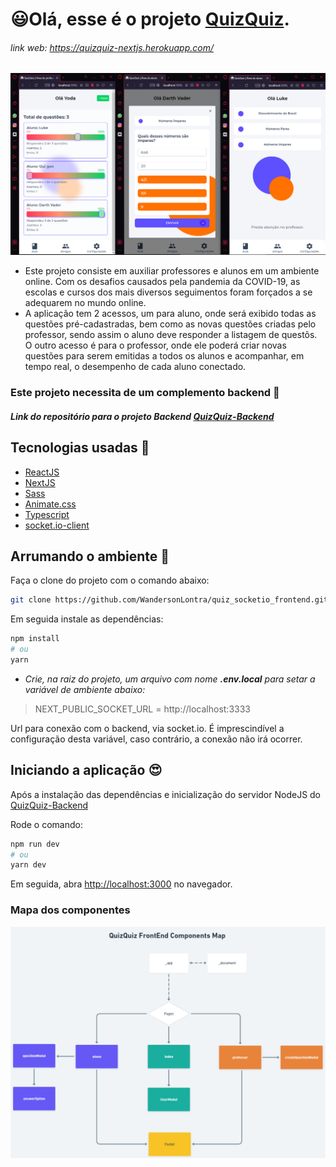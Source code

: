 # 😃Olá, esse é o projeto [QuizQuiz](https://quizquiz-nextjs.herokuapp.com/).

###### link web: https://quizquiz-nextjs.herokuapp.com/

<p align="center">
    <img src="/assets/sample_image.png"/>
</p>

- Este projeto consiste em auxiliar professores e alunos em um ambiente online. Com os desafios causados pela pandemia da COVID-19, as escolas e cursos dos mais diversos seguimentos foram forçados a se adequarem no mundo online.
- A aplicação tem 2 acessos, um para aluno, onde será exibido todas as questões pré-cadastradas, bem como as novas questões criadas pelo professor, sendo assim o aluno deve responder a listagem de questõs. O outro acesso é para o professor, onde ele poderá criar novas questões para serem emitidas a todos os alunos e acompanhar, em tempo real, o desempenho de cada aluno conectado.

### Este projeto necessita de um complemento backend 🤝
##### Link do repositório para o projeto Backend [QuizQuiz-Backend](https://github.com/WandersonLontra/quiz_socketio_backend)

## Tecnologias usadas 🚀

- [ReactJS](https://pt-br.reactjs.org)
- [NextJS](https://nextjs.org)
- [Sass](https://sass-lang.com)
- [Animate.css](https://animate.style)
- [Typescript](https://www.typescriptlang.org)
- [socket.io-client](https://socket.io)

## Arrumando o ambiente 💪

Faça o clone do projeto com o comando abaixo:

```bash
git clone https://github.com/WandersonLontra/quiz_socketio_frontend.git
```
Em seguida instale as dependências:

```bash
npm install
# ou
yarn
```
- *Crie, na raiz do projeto, um arquivo com nome **.env.local** para setar a variável de ambiente abaixo:*
> NEXT_PUBLIC_SOCKET_URL = http://localhost:3333

Url para conexão com o backend, via socket.io. É imprescindível a configuração desta variável, caso contrário, a conexão não irá ocorrer.

## Iniciando a aplicação 😍

Após a instalação das dependências e inicialização do servidor NodeJS do [QuizQuiz-Backend](https://github.com/WandersonLontra/quiz_socketio_backend)

Rode o comando: 


```bash
npm run dev
# ou
yarn dev
```
Em seguida, abra [http://localhost:3000](http://localhost:3000) no navegador.

### Mapa dos componentes

<p align="center">
    <img src="/assets/components_map.png"/>
</p>
